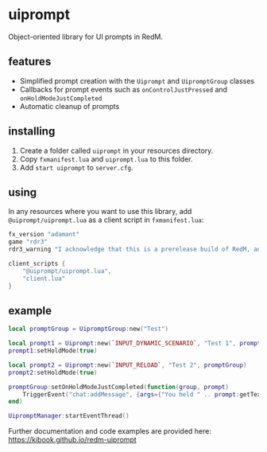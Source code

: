 # uiprompt

Object-oriented library for UI prompts in RedM.

## features

- Simplified prompt creation with the `Uiprompt` and `UipromptGroup` classes
- Callbacks for prompt events such as `onControlJustPressed` and `onHoldModeJustCompleted`
- Automatic cleanup of prompts

## installing

1. Create a folder called `uiprompt` in your resources directory.
2. Copy `fxmanifest.lua` and `uiprompt.lua` to this folder.
3. Add `start uiprompt` to `server.cfg`.

## using

In any resources where you want to use this library, add `@uiprompt/uiprompt.lua` as a client script in `fxmanifest.lua`:

```lua
fx_version "adamant"
game "rdr3"
rdr3_warning "I acknowledge that this is a prerelease build of RedM, and I am aware my resources *will* become incompatible once RedM ships."

client_scripts {
	"@uiprompt/uiprompt.lua",
	"client.lua"
}
```

## example

```lua
local promptGroup = UipromptGroup:new("Test")

local prompt1 = Uiprompt:new(`INPUT_DYNAMIC_SCENARIO`, "Test 1", promptGroup)
prompt1:setHoldMode(true)

local prompt2 = Uiprompt:new(`INPUT_RELOAD`, "Test 2", promptGroup)
prompt2:setHoldMode(true)

promptGroup:setOnHoldModeJustCompleted(function(group, prompt)
	TriggerEvent("chat:addMessage", {args={"You held " .. prompt:getText() .. "!"}})
end)

UipromptManager:startEventThread()
```

Further documentation and code examples are provided here: https://kibook.github.io/redm-uiprompt
